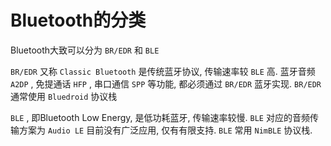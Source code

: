 
# Bluetooth的分类

Bluetooth大致可以分为 `BR/EDR` 和 `BLE`

`BR/EDR` 又称 `Classic Bluetooth` 是传统蓝牙协议, 传输速率较 `BLE` 高. 蓝牙音频 `A2DP` , 免提通话 `HFP` , 串口通信 `SPP` 等功能, 都必须通过 `BR/EDR` 蓝牙实现.
`BR/EDR` 通常使用 `Bluedroid` 协议栈

`BLE` , 即Bluetooth Low Energy, 是低功耗蓝牙, 传输速率较慢. `BLE` 对应的音频传输方案为 `Audio LE` 目前没有广泛应用, 仅有有限支持.
`BLE` 常用 `NimBLE` 协议栈.

